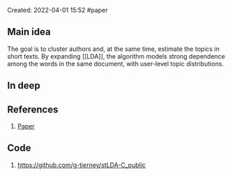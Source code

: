 Created: 2022-04-01 15:52
#paper
## Main idea
The goal is to cluster authors and, at the same time, estimate the topics in short texts.
By expanding [[LDA]], the algorithm models strong dependence among the words in the same document, with user-level topic distributions.

## In deep

## References
1. [Paper](https://arxiv.org/pdf/2106.09533.pdf)

## Code
1. https://github.com/g-tierney/stLDA-C_public
